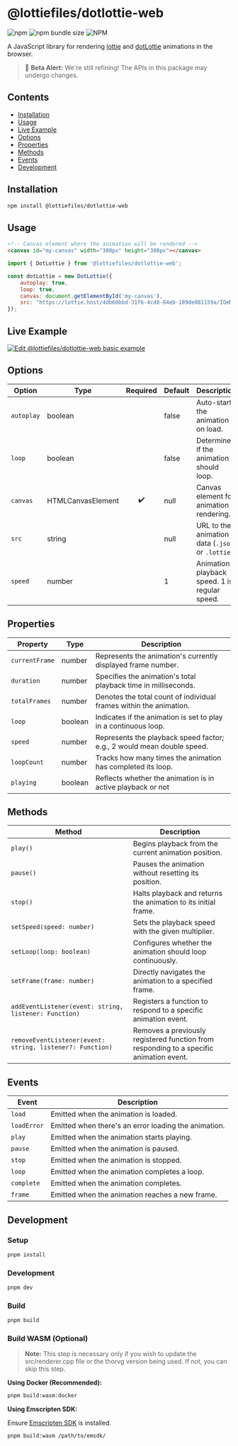 # @lottiefiles/dotlottie-web

![npm](https://img.shields.io/npm/v/@lottiefiles/dotlottie-web)
![npm bundle size](https://img.shields.io/bundlephobia/min/@lottiefiles/dotlottie-web)
![NPM](https://img.shields.io/npm/l/@lottiefiles/dotlottie-web)

A JavaScript library for rendering [lottie](https://lottiefiles.github.io/lottie-docs/) and [dotLottie](https://dotlottie.io) animations in the browser.

> 🚧 **Beta Alert:** We're still refining! The APIs in this package may undergo changes.

## Contents

- [Installation](#installation)
- [Usage](#usage)
- [Live Example](#live-example)
- [Options](#options)
- [Properties](#properties)
- [Methods](#methods)
- [Events](#events)
- [Development](#development)

## Installation

```bash
npm install @lottiefiles/dotlottie-web
```

## Usage

```html
<!-- Canvas element where the animation will be rendered -->
<canvas id="my-canvas" width="300px" height="300px"></canvas>
```

```js
import { DotLottie } from '@lottiefiles/dotlottie-web';

const dotLottie = new DotLottie({
    autoplay: true,
    loop: true,
    canvas: document.getElementById('my-canvas'),
    src: "https://lottie.host/4db68bbd-31f6-4cd8-84eb-189de081159a/IGmMCqhzpt.lottie", // or .json file
});
```

## Live Example

[![Edit @lottiefiles/dotlottie-web basic example](https://codesandbox.io/static/img/play-codesandbox.svg)](https://codesandbox.io/s/lottiefiles-dotlottie-web-basic-example-tcy3rv?autoresize=1&fontsize=14&hidenavigation=1&theme=dark)

## Options

| Option      | Type               | Required | Default | Description                                                                                        |
|-------------|--------------------|:--------:|---------|----------------------------------------------------------------------------------------------------|
| `autoplay`  | boolean            |          | false   | Auto-starts the animation on load.                                                                  |
| `loop`      | boolean            |          | false   | Determines if the animation should loop.                                                            |
| `canvas`    | HTMLCanvasElement  | ✔️       | null    | Canvas element for animation rendering.                                                             |
| `src`       | string             |          | null    | URL to the animation data (`.json` or `.lottie`).                                                   |
| `speed`     | number             |          | 1       | Animation playback speed. 1 is regular speed.                                                       |

## Properties

| Property      | Type    | Description                                                       |
|---------------|---------|-------------------------------------------------------------------|
| `currentFrame`| number  | Represents the animation's currently displayed frame number.      |
| `duration`    | number  | Specifies the animation's total playback time in milliseconds.    |
| `totalFrames` | number  | Denotes the total count of individual frames within the animation.|
| `loop`        | boolean | Indicates if the animation is set to play in a continuous loop.   |
| `speed`       | number  | Represents the playback speed factor; e.g., 2 would mean double speed.|
| `loopCount`   | number  | Tracks how many times the animation has completed its loop.       |
| `playing`     | boolean | Reflects whether the animation is in active playback or not       |

## Methods

| Method                                                     | Description                                                                           |
|------------------------------------------------------------|---------------------------------------------------------------------------------------|
| `play()`                                                   | Begins playback from the current animation position.                                  |
| `pause()`                                                  | Pauses the animation without resetting its position.                                  |
| `stop()`                                                   | Halts playback and returns the animation to its initial frame.                        |
| `setSpeed(speed: number)`                                  | Sets the playback speed with the given multiplier.                                    |
| `setLoop(loop: boolean)`                                   | Configures whether the animation should loop continuously.                             |
| `setFrame(frame: number)`                                  | Directly navigates the animation to a specified frame.                                |
| `addEventListener(event: string, listener: Function)`      | Registers a function to respond to a specific animation event.                        |
| `removeEventListener(event: string, listener?: Function)`  | Removes a previously registered function from responding to a specific animation event.|

## Events

| Event | Description |
| --- | --- |
| `load` | Emitted when the animation is loaded. |
| `loadError` | Emitted when there's an error loading the animation. |
| `play` | Emitted when the animation starts playing. |
| `pause` | Emitted when the animation is paused. |
| `stop` | Emitted when the animation is stopped. |
| `loop` | Emitted when the animation completes a loop. |
| `complete` | Emitted when the animation completes. |
| `frame` | Emitted when the animation reaches a new frame. |

## Development

### Setup

```bash
pnpm install
```

### Development

```bash
pnpm dev
```

### Build

```bash
pnpm build
```

### Build WASM (Optional)

> **Note:** This step is necessary only if you wish to update the src/renderer.cpp file or the thorvg version being used. If not, you can skip this step.

**Using Docker (Recommended):**

```bash
pnpm build:wasm:docker
```

**Using Emscripten SDK:**

Ensure [Emscripten SDK](https://emscripten.org/docs/getting_started/downloads.html) is installed.

```bash
pnpm build:wasm /path/to/emsdk/
```
